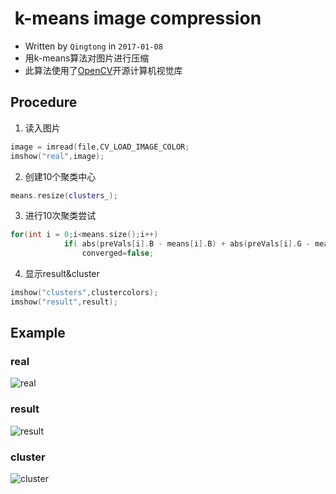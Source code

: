 #  k-means image compression
* Written by `Qingtong` in `2017-01-08`
* 用k-means算法对图片进行压缩<br>
* 此算法使用了[OpenCV](https://opencv.org)开源计算机视觉库<br>
## Procedure
1. 读入图片<br>
```c++
image = imread(file,CV_LOAD_IMAGE_COLOR;
imshow("real",image);
```
2. 创建10个聚类中心<br>
```c++
means.resize(clusters_);
```
3. 进行10次聚类尝试<br>
```c++
for(int i = 0;i<means.size();i++)
			if( abs(preVals[i].B - means[i].B) + abs(preVals[i].G - means[i].G) + abs(preVals[i].R - means[i].R) > 10){
				converged=false;
```
4. 显示result&cluster<br>
```c++
imshow("clusters",clustercolors);
imshow("result",result);
```
## Example
### real
![real](http://112.74.19.125/owncloud/index.php/s/8PyoRhqFWAtxUiI/download "real")
### result
![result](http://112.74.19.125/owncloud/index.php/s/bDr914hNhL7yob6/download "result")
### cluster
![cluster](http://112.74.19.125/owncloud/index.php/s/u0Y2U4jYraN1NZ1/download "cluster")
